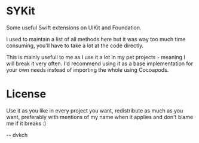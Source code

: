 SYKit
=======

Some useful Swift extensions on UIKit and Foundation.

I used to maintain a list of all methods here but it was way too much time consuming, you'll have to take a lot at the code directly.

This is mainly usefull to me as I use it a lot in my pet projects - meaning I will break it very often. I'd recommend using it as a base implementation for your own needs instead of importing the whole using Cocoapods.

License
===

Use it as you like in every project you want, redistribute as much as you want, preferably with mentions of my name when it applies and don't blame me if it breaks :)

-- dvkch
 
